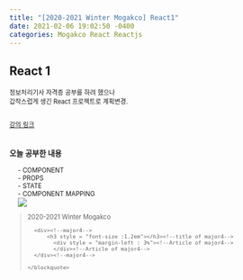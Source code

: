 ```yaml
---
title: "[2020-2021 Winter Mogakco] React1"
date: 2021-02-06 19:02:50 -0400
categories: Mogakco React Reactjs
---
```

## React 1


<div style = "font-size : 0.8em"><!--biggest-->
   정보처리기사 자격증 공부를 하려 했으나<br/>
   갑작스럽게 생긴 React 프로젝트로 계획변경.<br/><br/>
   
   <a href = "https://www.inflearn.com/course/react-%EA%B0%95%EC%A2%8C-velopert#">강의 링크</a><br/><br/>

  <div><!--major4-->
          <h3 style = "font-size :1.2em">오늘 공부한 내용</h3><!--title of major4-->
            <div style = "margin-left : 3%"><!--Article of major4-->
	    	- COMPONENT <br/>
		- PROPS<br/>
		- STATE<br/>
		- COMPONENT MAPPING<br/>
		<img src= "../assets/photos/mogaco7/lecture.png">
            </div><!--Article of major4-->
      </div><!--major4-->
  <div><!--<blockquote-->
    <blockquote>
      2020-2021 Winter Mogakco<br/>

      <div><!--major4-->
          <h3 style = "font-size :1.2em"></h3><!--title of major4-->
            <div style = "margin-left : 3%"><!--Article of major4-->
            </div><!--Article of major4-->
      </div><!--major4-->

    </blockquote>
  </div><!--<blockquote-->
</div><!--biggest-->
